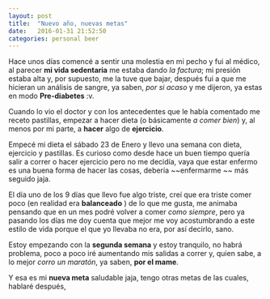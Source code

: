 ```yaml
---
layout: post
title:  "Nuevo año, nuevas metas"
date:   2016-01-31 21:52:50
categories: personal beer
---
```



Hace unos días comencé a sentir una molestia en mi pecho y fui al médico, al parecer **mi vida sedentaria** me estaba dando _la factura_; mi presión estaba alta y, por supuesto, me la tuve que bajar, después fui a que me hicieran un análisis de sangre, ya saben, _por si acaso_ y me dijeron, ya estas en modo __Pre-diabetes__ :v.

 Cuando lo vio el doctor y con los antecedentes que le había comentado me receto pastillas, empezar a hacer dieta (o básicamente _a comer bien_) y, al menos por mi parte, a __hacer__ algo de __ejercicio__.

Empecé mi dieta el sábado 23 de Enero y llevo una semana con dieta, ejercicio y pastillas. Es curioso como desde hace un buen tiempo quería salir a correr o hacer ejercicio pero no me decidía, vaya que estar enfermo es una buena forma de hacer las cosas, debería ~~enfermarme ~~ más seguido jaja.

El día uno  de los 9 días que llevo fue algo triste, creí que era triste comer poco (en realidad era __balanceado__ ) de lo que me gusta, me animaba pensando que en un mes podré volver a comer  _como siempre_, pero ya pasando los días me doy cuenta  que mejor me voy acostumbrando a este estilo de vida porque el que yo llevaba no era, por así decirlo, sano.

Estoy empezando con la __segunda semana__ y estoy tranquilo, no habrá problema, poco a poco iré aumentando mis salidas a correr y, quien sabe, a lo mejor *corro un maratón*, ya saben, **por el mame**.

Y esa es mi __nueva meta__ saludable jaja, tengo otras metas de las cuales, hablaré después,
